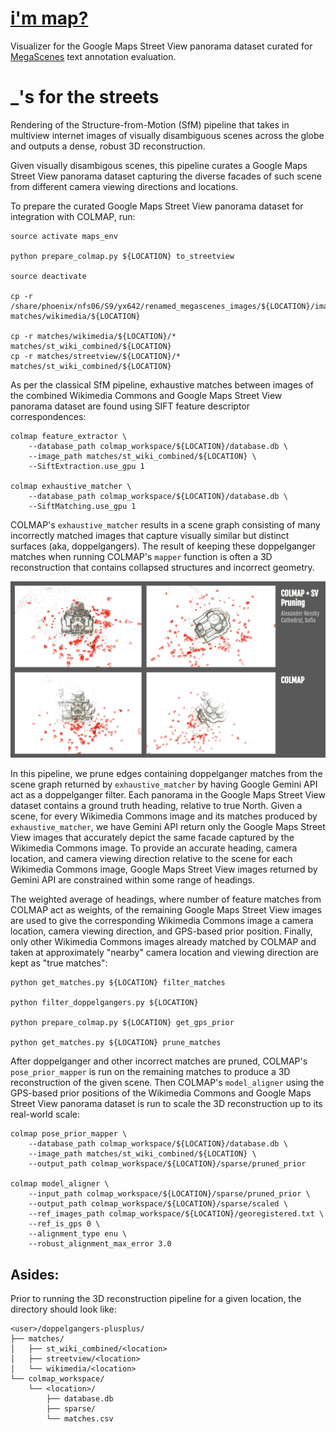 # [i'm map?](https://sophtsang.github.io/im_map/)

Visualizer for the Google Maps Street View panorama dataset curated for [MegaScenes](https://megascenes.github.io/) text annotation evaluation. 

# _'s for the streets

Rendering of the Structure-from-Motion (SfM) pipeline that takes in multiview internet images of visually disambiguous scenes across the globe and outputs a dense, robust 3D reconstruction.

Given visually disambigous scenes, this pipeline curates a Google Maps Street View panorama dataset capturing the diverse facades of such scene from different camera viewing directions and locations. 

To prepare the curated Google Maps Street View panorama dataset for integration with COLMAP, run:

```
source activate maps_env

python prepare_colmap.py ${LOCATION} to_streetview

source deactivate

cp -r /share/phoenix/nfs06/S9/yx642/renamed_megascenes_images/${LOCATION}/images/* matches/wikimedia/${LOCATION}

cp -r matches/wikimedia/${LOCATION}/* matches/st_wiki_combined/${LOCATION}
cp -r matches/streetview/${LOCATION}/* matches/st_wiki_combined/${LOCATION}
```

As per the classical SfM pipeline, exhaustive matches between images of the combined Wikimedia Commons and Google Maps Street View panorama dataset are found using SIFT feature descriptor correspondences:

```
colmap feature_extractor \
    --database_path colmap_workspace/${LOCATION}/database.db \
    --image_path matches/st_wiki_combined/${LOCATION} \
    --SiftExtraction.use_gpu 1

colmap exhaustive_matcher \
    --database_path colmap_workspace/${LOCATION}/database.db \
    --SiftMatching.use_gpu 1
```

COLMAP's ```exhaustive_matcher``` results in a scene graph consisting of many incorrectly matched images that capture visually similar but distinct surfaces (aka, doppelgangers). The result of keeping these doppelganger matches when running COLMAP's ```mapper``` function is often a 3D reconstruction that contains collapsed structures and incorrect geometry.

![Alt text](public/results/alexander_nevsky_cathedral,_sofia.png)

In this pipeline, we prune edges containing doppelganger matches from the scene graph returned by ```exhaustive_matcher``` by having Google Gemini API act as a doppelganger filter. Each panorama in the Google Maps Street View dataset contains a ground truth heading, relative to true North. Given a scene, for every Wikimedia Commons image and its matches produced by ```exhaustive_matcher```, we have Gemini API return only the Google Maps Street View images that accurately depict the same facade captured by the Wikimedia Commons image. To provide an accurate heading, camera location, and camera viewing direction relative to the scene for each Wikimedia Commons image, Google Maps Street View images returned by Gemini API are constrained within some range of headings. 

The weighted average of headings, where number of feature matches from COLMAP act as weights, of the remaining Google Maps Street View images are used to give the corresponding Wikimedia Commons image a camera location, camera viewing direction, and GPS-based prior position. Finally, only other Wikimedia Commons images already matched by COLMAP and taken at approximately "nearby" camera location and viewing direction are kept as "true matches":

```
python get_matches.py ${LOCATION} filter_matches

python filter_doppelgangers.py ${LOCATION}

python prepare_colmap.py ${LOCATION} get_gps_prior

python get_matches.py ${LOCATION} prune_matches
```

After doppelganger and other incorrect matches are pruned, COLMAP's ```pose_prior_mapper``` is run on the remaining matches to produce a 3D reconstruction of the given scene. Then COLMAP's ```model_aligner``` using the GPS-based prior positions of the Wikimedia Commons and Google Maps Street View panorama dataset is run to scale the 3D reconstruction up to its real-world scale:

```
colmap pose_prior_mapper \
    --database_path colmap_workspace/${LOCATION}/database.db \
    --image_path matches/st_wiki_combined/${LOCATION} \
    --output_path colmap_workspace/${LOCATION}/sparse/pruned_prior

colmap model_aligner \
    --input_path colmap_workspace/${LOCATION}/sparse/pruned_prior \
    --output_path colmap_workspace/${LOCATION}/sparse/scaled \
    --ref_images_path colmap_workspace/${LOCATION}/georegistered.txt \
    --ref_is_gps 0 \
    --alignment_type enu \
    --robust_alignment_max_error 3.0
```



## Asides: 
Prior to running the 3D reconstruction pipeline for a given location, the directory should look like: 

```
<user>/doppelgangers-plusplus/
├── matches/
│   ├── st_wiki_combined/<location>  
│   ├── streetview/<location>           
│   └── wikimedia/<location>               
└── colmap_workspace/         
    └── <location>/
        ├── database.db 
        ├── sparse/          
        └── matches.csv 
```
